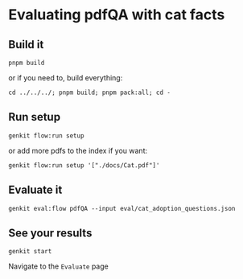 # Evaluating pdfQA with cat facts

## Build it

```
pnpm build
```

or if you need to, build everything:

```
cd ../../../; pnpm build; pnpm pack:all; cd -
```

## Run setup

```
genkit flow:run setup
```

or add more pdfs to the index if you want:

```
genkit flow:run setup '["./docs/Cat.pdf"]'
```

## Evaluate it

```
genkit eval:flow pdfQA --input eval/cat_adoption_questions.json
```

## See your results

```
genkit start
```

Navigate to the `Evaluate` page
